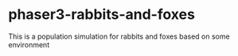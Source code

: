 # phaser3-rabbits-and-foxes
This is a population simulation for rabbits and foxes based on some environment
